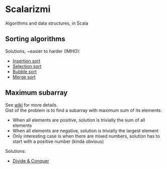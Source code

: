 # Scalarizmi
Algorithms and data structures, in Scala


## Sorting algorithms

Solutions, ~easier to harder (IMHO):

- [Insertion sort](https://github.com/sake92/Scalarizmi/blob/master/src/main/scala/ba/sake/scalarizmi/sorting/InsertionSort.scala)
- [Selection sort](https://github.com/sake92/Scalarizmi/blob/master/src/main/scala/ba/sake/scalarizmi/sorting/SelectionSort.scala)
- [Bubble sort](https://github.com/sake92/Scalarizmi/blob/master/src/main/scala/ba/sake/scalarizmi/sorting/BubbleSort.scala)
- [Merge sort](https://github.com/sake92/Scalarizmi/blob/master/src/main/scala/ba/sake/scalarizmi/sorting/MergeSort.scala)

## Maximum subarray
See [wiki](https://en.wikipedia.org/wiki/Maximum_subarray_problem) for more details.  
Gist of the problem is to find a subarray with maximum sum of its elements:
- When all elements are positive, solution is trivially the sum of all elements
- When all elements are negative, solution is trivially the largest element
- Only interesting case is when there are mixed numbers, solution has to start with a positive number (kinda obvious)

Solutions:
- [Divide & Conquer](https://github.com/sake92/Scalarizmi/blob/master/src/main/scala/ba/sake/scalarizmi/misc/max_subarray/DivideAndConquer.scala)
